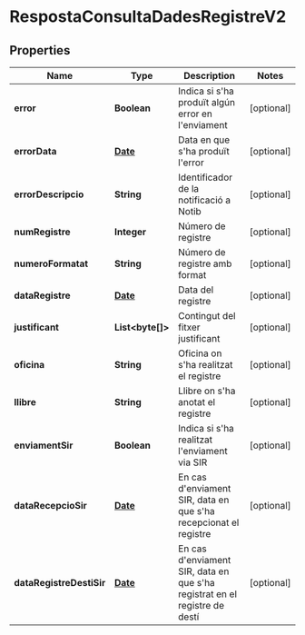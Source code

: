 # RespostaConsultaDadesRegistreV2

## Properties
Name | Type | Description | Notes
------------ | ------------- | ------------- | -------------
**error** | **Boolean** | Indica si s&#x27;ha produït algún error en l&#x27;enviament |  [optional]
**errorData** | [**Date**](Date.md) | Data en que s&#x27;ha produït l&#x27;error |  [optional]
**errorDescripcio** | **String** | Identificador de la notificació a Notib |  [optional]
**numRegistre** | **Integer** | Número de registre |  [optional]
**numeroFormatat** | **String** | Número de registre amb format |  [optional]
**dataRegistre** | [**Date**](Date.md) | Data del registre |  [optional]
**justificant** | **List&lt;byte[]&gt;** | Contingut del fitxer justificant |  [optional]
**oficina** | **String** | Oficina on s&#x27;ha realitzat el registre |  [optional]
**llibre** | **String** | Llibre on s&#x27;ha anotat el registre |  [optional]
**enviamentSir** | **Boolean** | Indica si s&#x27;ha realitzat l&#x27;enviament via SIR |  [optional]
**dataRecepcioSir** | [**Date**](Date.md) | En cas d&#x27;enviament SIR, data en que s&#x27;ha recepcionat el registre |  [optional]
**dataRegistreDestiSir** | [**Date**](Date.md) | En cas d&#x27;enviament SIR, data en que s&#x27;ha registrat en el registre de destí |  [optional]
